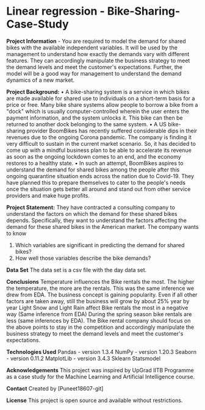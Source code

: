 # Linear regression - Bike-Sharing-Case-Study

**Project Information** - You are required to model the demand for shared bikes with the available independent variables. It will be used by the management to understand how exactly the demands vary with different features. They can accordingly manipulate the business strategy to meet the demand levels and meet the customer's expectations. Further, the model will be a good way for management to understand the demand dynamics of a new market.

**Project Background:**
• A bike-sharing system is a service in which bikes are made available for shared use to individuals on a short-term basis for a price or free. Many bike share systems allow people to borrow a bike from a "dock" which is usually computer-controlled wherein the user enters the payment information, and the system unlocks it. This bike can then be returned to another dock belonging to the same system.
• A US bike-sharing provider BoomBikes has recently suffered considerable dips in their revenues due to the ongoing Corona pandemic. The company is finding it very difficult to sustain in the current market scenario. So, it has decided to come up with a mindful business plan to be able to accelerate its revenue as soon as the ongoing lockdown comes to an end, and the economy restores to a healthy state.
• In such an attempt, BoomBikes aspires to understand the demand for shared bikes among the people after this ongoing quarantine situation ends across the nation due to Covid-19. They have planned this to prepare themselves to cater to the people's needs once the situation gets better all around and stand out from other service providers and make huge profits.

**Project Statement:**
They have contracted a consulting company to understand the factors on which the demand for these shared bikes depends. Specifically, they want to understand the factors affecting the demand for these shared bikes in the American market. The company wants to know
1. Which variables are significant in predicting the demand for shared bikes?
2. How well those variables describe the bike demands?

**Data Set**
The data set is a csv file with the day data set.

**Conclusions**
Temperature influences the Bike rentals the most. The higher the temperature, the more are the rentals. This was the same inference we drew from EDA.
The business concept is gaining popularity. Even if all other factors are taken away, still the business will grow by about 25% year by year
Light Snow and Light Rain affect Bike rentals the most in a negative way (Same inference from EDA)
During the spring season bike rentals are less (same inferences by EDA).
The Bike rental company should focus on the above points to stay in the competition and accordingly manipulate the business strategy to meet the demand levels and meet the customer's expectations.

**Technologies Used**
Pandas - version 1.3.4
NumPy - version 1.20.3
Seaborn - version 0.11.2
MatplotLib - version 3.4.3
Sklearn
Statsmodel

**Acknowledgements**
This project was inspired by UpGrad IITB Programme as a case study for the Machine Learning and Artificial Intelligence course.

**Contact**
Created by [Puneet18607-git]

**License**
This project is open source and available without restrictions.







